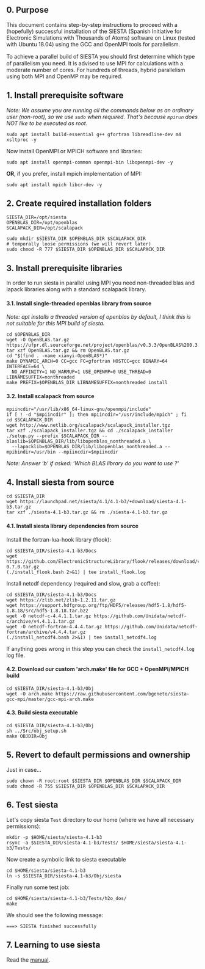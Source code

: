 ## 0. Purpose 

This document contains step-by-step instructions to proceed with a (hopefully) successful installation of the SIESTA (Spanish Initiative for Electronic Simulations with Thousands of Atoms) software on Linux (tested with Ubuntu 18.04) using the GCC and OpenMPI tools for parallelism. 

To achieve a parallel build of SIESTA you should ﬁrst determine which type of parallelism you need. It is advised to use MPI for calculations with a moderate number of cores. For hundreds of threads, hybrid parallelism using both MPI and OpenMP may be required.

## 1. Install prerequisite software

*Note: We assume you are running all the commands below as an ordinary user (non-root), so we use `sudo` when required. That's because `mpirun` does NOT like to be executed as root.*

```
sudo apt install build-essential g++ gfortran libreadline-dev m4 xsltproc -y
```

Now install OpenMPI or MPICH software and libraries: 

```
sudo apt install openmpi-common openmpi-bin libopenmpi-dev -y
```

**OR**, if you prefer, install mpich implementation of MPI: 

```
sudo apt install mpich libcr-dev -y
```

## 2. Create required installation folders

```
SIESTA_DIR=/opt/siesta
OPENBLAS_DIR=/opt/openblas
SCALAPACK_DIR=/opt/scalapack 

sudo mkdir $SIESTA_DIR $OPENBLAS_DIR $SCALAPACK_DIR
# temporally loose permissions (we will revert later)
sudo chmod -R 777 $SIESTA_DIR $OPENBLAS_DIR $SCALAPACK_DIR
```

## 3. Install prerequisite libraries 

In order to run siesta in parallel using MPI you need non-threaded blas and lapack libraries along with a standard scalapack library.

#### 3.1. Install single-threaded openblas library from source

*Note: apt installs a threaded version of openblas by default, I think this is not suitable for this MPI build of siesta.*

```
cd $OPENBLAS_DIR
wget -O OpenBLAS.tar.gz https://ufpr.dl.sourceforge.net/project/openblas/v0.3.3/OpenBLAS%200.3.3%20version.tar.gz
tar xzf OpenBLAS.tar.gz && rm OpenBLAS.tar.gz
cd "$(find . -name xianyi-OpenBLAS*)"
make DYNAMIC_ARCH=0 CC=gcc FC=gfortran HOSTCC=gcc BINARY=64 INTERFACE=64 \
  NO_AFFINITY=1 NO_WARMUP=1 USE_OPENMP=0 USE_THREAD=0 LIBNAMESUFFIX=nonthreaded
make PREFIX=$OPENBLAS_DIR LIBNAMESUFFIX=nonthreaded install
```

#### 3.2. Install scalapack from source

```
mpiincdir="/usr/lib/x86_64-linux-gnu/openmpi/include"
if [ ! -d "$mpiincdir" ]; then mpiincdir="/usr/include/mpich" ; fi
cd $SCALAPACK_DIR
wget http://www.netlib.org/scalapack/scalapack_installer.tgz
tar xzf ./scalapack_installer.tgz && cd ./scalapack_installer
./setup.py --prefix $SCALAPACK_DIR --blaslib=$OPENBLAS_DIR/lib/libopenblas_nonthreaded.a \
  --lapacklib=$OPENBLAS_DIR/lib/libopenblas_nonthreaded.a --mpibindir=/usr/bin --mpiincdir=$mpiincdir
```

*Note: Answer 'b' if asked: 'Which BLAS library do you want to use ?'*


## 4. Install siesta from source

```
cd $SIESTA_DIR
wget https://launchpad.net/siesta/4.1/4.1-b3/+download/siesta-4.1-b3.tar.gz
tar xzf ./siesta-4.1-b3.tar.gz && rm ./siesta-4.1-b3.tar.gz
```

#### 4.1. Install siesta library dependencies from source

Install the fortran-lua-hook library (flook):

```
cd $SIESTA_DIR/siesta-4.1-b3/Docs
wget https://github.com/ElectronicStructureLibrary/flook/releases/download/v0.7.0/flook-0.7.0.tar.gz
(./install_flook.bash 2>&1) | tee install_flook.log
```

Install netcdf dependency (required and slow, grab a coffee):

```
cd $SIESTA_DIR/siesta-4.1-b3/Docs
wget https://zlib.net/zlib-1.2.11.tar.gz
wget https://support.hdfgroup.org/ftp/HDF5/releases/hdf5-1.8/hdf5-1.8.18/src/hdf5-1.8.18.tar.bz2
wget -O netcdf-c-4.4.1.1.tar.gz https://github.com/Unidata/netcdf-c/archive/v4.4.1.1.tar.gz
wget -O netcdf-fortran-4.4.4.tar.gz https://github.com/Unidata/netcdf-fortran/archive/v4.4.4.tar.gz
(./install_netcdf4.bash 2>&1) | tee install_netcdf4.log
```

If anything goes wrong in this step you can check the `install_netcdf4.log` log file.

#### 4.2. Download our custom 'arch.make' file for GCC + OpenMPI/MPICH build 

```
cd $SIESTA_DIR/siesta-4.1-b3/Obj
wget -O arch.make https://raw.githubusercontent.com/bgeneto/siesta-gcc-mpi/master/gcc-mpi-arch.make
```

#### 4.3. Build siesta executable 

```
cd $SIESTA_DIR/siesta-4.1-b3/Obj
sh ../Src/obj_setup.sh
make OBJDIR=Obj
```

## 5. Revert to default permissions and ownership 

Just in case...

```
sudo chown -R root:root $SIESTA_DIR $OPENBLAS_DIR $SCALAPACK_DIR
sudo chmod -R 755 $SIESTA_DIR $OPENBLAS_DIR $SCALAPACK_DIR
```

## 6. Test siesta

Let's copy siesta `Test` directory to our home (where we have all necessary permissions): 

```
mkdir -p $HOME/siesta/siesta-4.1-b3
rsync -a $SIESTA_DIR/siesta-4.1-b3/Tests/ $HOME/siesta/siesta-4.1-b3/Tests/
```

Now create a symbolic link to siesta executable 

```
cd $HOME/siesta/siesta-4.1-b3
ln -s $SIESTA_DIR/siesta-4.1-b3/Obj/siesta
```

Finally run some test job:

```
cd $HOME/siesta/siesta-4.1-b3/Tests/h2o_dos/
make
```

We should see the following message:
```
===> SIESTA finished successfully
```

## 7. Learning to use siesta 

Read the [manual](https://siesta-project.github.io/bsc2017/siesta-4.1.pdf).
